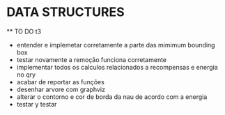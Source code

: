 # DATA STRUCTURES

** TO DO t3
- entender e implemetar corretamente a parte das mimimum bounding box
- testar novamente a remoção funciona corretamente
- implementar todos os calculos relacionados a recompensas e energia no qry
- acabar de reportar as funções
- desenhar arvore com graphviz
- alterar o contorno e cor de borda da nau de acordo com a energia
- testar y testar
